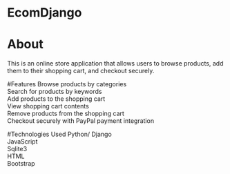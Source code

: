 # EcomDjango
# About
This is an online store application that allows users to browse products, add them to their shopping cart, and checkout securely.

#Features
Browse products by categories  
Search for products by keywords  
Add products to the shopping cart  
View shopping cart contents  
Remove products from the shopping cart  
Checkout securely with PayPal payment integration  

#Technologies Used
Python/ Django  
JavaScript  
Sqlite3  
HTML  
Bootstrap   
  
  

